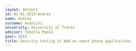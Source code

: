 ```yaml
---
layout: default 
id: 01-01-2013-Andrea
name: Andrea
surname: Avancini
university: University of Trento
advisor: Tonella Paolo
year: 2013
title: Security testing of Web en smart phone applicarions
---
```

